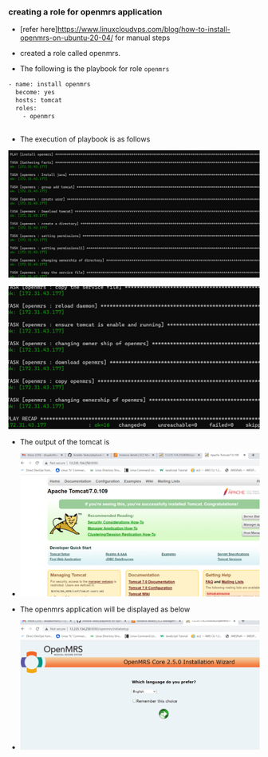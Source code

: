 ### creating a role for openmrs application

* [refer here]https://www.linuxcloudvps.com/blog/how-to-install-openmrs-on-ubuntu-20-04/ for manual steps 

* created a role called openmrs.

* The following is the playbook for role `openmrs`

```
- name: install openmrs
  become: yes
  hosts: tomcat
  roles:
    - openmrs
  
```
* The execution of playbook is as follows

![preview](images/openmrs1.png)

![preview](images/openmrs2.png)

* The output of the tomcat is 

* ![preview](images/openmrs3.png)

* The openmrs application will be displayed as below
* ![preview](images/openmrs4.png)





